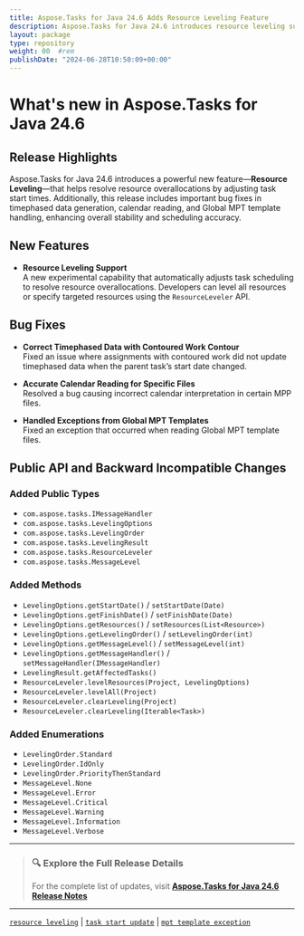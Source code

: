 ```yaml
---
title: Aspose.Tasks for Java 24.6 Adds Resource Leveling Feature
description: Aspose.Tasks for Java 24.6 introduces resource leveling support and fixes timephased data and calendar reading issues
layout: package
type: repository
weight: 00	#rem
publishDate: "2024-06-28T10:50:09+00:00"
---
```


# What's new in Aspose.Tasks for Java 24.6

## Release Highlights

Aspose.Tasks for Java 24.6 introduces a powerful new feature—**Resource Leveling**—that helps resolve resource overallocations by adjusting task start times. Additionally, this release includes important bug fixes in timephased data generation, calendar reading, and Global MPT template handling, enhancing overall stability and scheduling accuracy.

## New Features

- **Resource Leveling Support**  
  A new experimental capability that automatically adjusts task scheduling to resolve resource overallocations. Developers can level all resources or specify targeted resources using the `ResourceLeveler` API.

## Bug Fixes

- **Correct Timephased Data with Contoured Work Contour**  
  Fixed an issue where assignments with contoured work did not update timephased data when the parent task’s start date changed.

- **Accurate Calendar Reading for Specific Files**  
  Resolved a bug causing incorrect calendar interpretation in certain MPP files.

- **Handled Exceptions from Global MPT Templates**  
  Fixed an exception that occurred when reading Global MPT template files.

## Public API and Backward Incompatible Changes

### Added Public Types

- `com.aspose.tasks.IMessageHandler`
- `com.aspose.tasks.LevelingOptions`
- `com.aspose.tasks.LevelingOrder`
- `com.aspose.tasks.LevelingResult`
- `com.aspose.tasks.ResourceLeveler`
- `com.aspose.tasks.MessageLevel`

### Added Methods

- `LevelingOptions.getStartDate()` / `setStartDate(Date)`
- `LevelingOptions.getFinishDate()` / `setFinishDate(Date)`
- `LevelingOptions.getResources()` / `setResources(List<Resource>)`
- `LevelingOptions.getLevelingOrder()` / `setLevelingOrder(int)`
- `LevelingOptions.getMessageLevel()` / `setMessageLevel(int)`
- `LevelingOptions.getMessageHandler()` / `setMessageHandler(IMessageHandler)`
- `LevelingResult.getAffectedTasks()`
- `ResourceLeveler.levelResources(Project, LevelingOptions)`
- `ResourceLeveler.levelAll(Project)`
- `ResourceLeveler.clearLeveling(Project)`
- `ResourceLeveler.clearLeveling(Iterable<Task>)`

### Added Enumerations

- `LevelingOrder.Standard`
- `LevelingOrder.IdOnly`
- `LevelingOrder.PriorityThenStandard`
- `MessageLevel.None`
- `MessageLevel.Error`
- `MessageLevel.Critical`
- `MessageLevel.Warning`
- `MessageLevel.Information`
- `MessageLevel.Verbose`

---

> ### 🔍 Explore the Full Release Details  
>
> For the complete list of updates, visit **[Aspose.Tasks for Java 24.6 Release Notes](https://releases.aspose.com/tasks/java/release-notes/2024/aspose-tasks-for-java-24-6-release-notes/)**

---

[`resource leveling`](https://search.aspose.com/q/resource-leveling.html) | [`task start update`](https://search.aspose.com/q/task-start-update.html) | [`mpt template exception`](https://search.aspose.com/q/mpt-template-exception.html)

